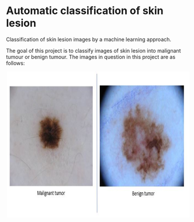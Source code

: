 # Automatic classification of skin lesion

Classification of skin lesion images by a machine learning approach.

The goal of this project is to classify images of skin lesion into malignant tumour or benign tumour. The images in question in this project are as follows:

<p align="center">
<img  src="https://github.com/LefdRida/Automatic-classification-of-skin-lesion/blob/main/images/0%261%20tumours.JPG" height="400" width="500"/>
</p>
